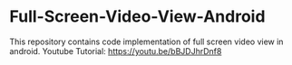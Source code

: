# Full-Screen-Video-View-Android
This repository contains code implementation of full screen video view in android. Youtube Tutorial: https://youtu.be/bBJDJhrDnf8
